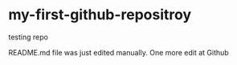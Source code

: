 # my-first-github-repositroy
testing repo

README.md file was just edited manually. One more edit at Github
